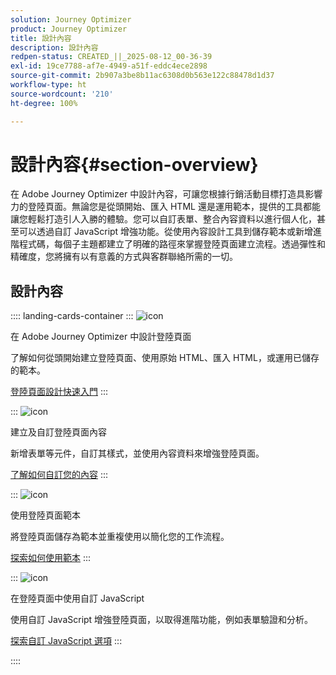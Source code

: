```yaml
---
solution: Journey Optimizer
product: Journey Optimizer
title: 設計內容
description: 設計內容
redpen-status: CREATED_||_2025-08-12_00-36-39
exl-id: 19ce7788-af7e-4949-a51f-eddc4ece2898
source-git-commit: 2b907a3be8b11ac6308d0b563e122c88478d1d37
workflow-type: ht
source-wordcount: '210'
ht-degree: 100%

---
```


# 設計內容{#section-overview}

在 Adobe Journey Optimizer 中設計內容，可讓您根據行銷活動目標打造具影響力的登陸頁面。無論您是從頭開始、匯入 HTML 還是運用範本，提供的工具都能讓您輕鬆打造引人入勝的體驗。您可以自訂表單、整合內容資料以進行個人化，甚至可以透過自訂 JavaScript 增強功能。從使用內容設計工具到儲存範本或新增進階程式碼，每個子主題都建立了明確的路徑來掌握登陸頁面建立流程。透過彈性和精確度，您將擁有以有意義的方式與客群聯絡所需的一切。

## 設計內容

:::: landing-cards-container
:::
![icon](https://cdn.experienceleague.adobe.com/icons/circle-play.svg?lang=zh-Hant)

在 Adobe Journey Optimizer 中設計登陸頁面

了解如何從頭開始建立登陸頁面、使用原始 HTML、匯入 HTML，或運用已儲存的範本。

[登陸頁面設計快速入門](../using/landing-pages/design-lp.md)
:::

:::
![icon](https://cdn.experienceleague.adobe.com/icons/puzzle-piece.svg?lang=zh-Hant)

建立及自訂登陸頁面內容

新增表單等元件，自訂其樣式，並使用內容資料來增強登陸頁面。

[了解如何自訂您的內容](../using/landing-pages/lp-content.md)
:::

:::
![icon](https://cdn.experienceleague.adobe.com/icons/list-check.svg?lang=zh-Hant)

使用登陸頁面範本

將登陸頁面儲存為範本並重複使用以簡化您的工作流程。

[探索如何使用範本](../using/landing-pages/lp-templates.md)
:::

:::
![icon](https://cdn.experienceleague.adobe.com/icons/code-branch.svg?lang=zh-Hant)

在登陸頁面中使用自訂 JavaScript

使用自訂 JavaScript 增強登陸頁面，以取得進階功能，例如表單驗證和分析。

[探索自訂 JavaScript 選項](../using/landing-pages/lp-custom-js.md)
:::

::::
